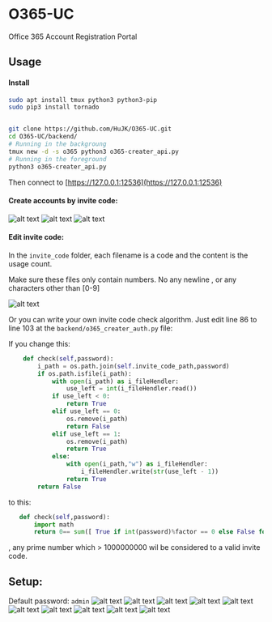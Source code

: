 # O365-UC
Office 365 Account Registration Portal

## Usage


#### Install

```bash
sudo apt install tmux python3 python3-pip
sudo pip3 install tornado


git clone https://github.com/HuJK/O365-UC.git
cd O365-UC/backend/
# Running in the backgroung
tmux new -d -s o365 python3 o365-creater_api.py
# Running in the foreground
python3 o365-creater_api.py
```

Then connect to [https://127.0.0.1:12536](https://127.0.0.1:12536) 

#### Create accounts by invite code:

![alt text](https://raw.githubusercontent.com/HuJK/O365-UC/master/Screenshots/14.PNG)
![alt text](https://raw.githubusercontent.com/HuJK/O365-UC/master/Screenshots/12.PNG)
![alt text](https://raw.githubusercontent.com/HuJK/O365-UC/master/Screenshots/13.PNG)

#### Edit invite code:

In the ```invite_code``` folder, each filename is a code and the content is the usage count.

Make sure these files only contain numbers. No any newline , or any characters other than [0-9]

![alt text](https://raw.githubusercontent.com/HuJK/O365-UC/master/Screenshots/15.PNG)

Or you can write your own invite code check algorithm. Just edit line 86 to line 103 at the ```backend/o365_creater_auth.py``` file:

If you change this:
```python
    def check(self,password):
        i_path = os.path.join(self.invite_code_path,password)
        if os.path.isfile(i_path):
            with open(i_path) as i_fileHendler:
                use_left = int(i_fileHendler.read())
            if use_left < 0:
                return True
            elif use_left == 0:
                os.remove(i_path)
                return False
            elif use_left == 1:
                os.remove(i_path)
                return True
            else:
                with open(i_path,"w") as i_fileHendler:
                    i_fileHendler.write(str(use_left - 1))
                return True
        return False
  ```
  
 to this:
 ```python
    def check(self,password):
        import math
        return 0== sum([ True if int(password)%factor == 0 else False for factor in ( [2] + list(range(3,int(math.sqrt(int(password))),2) )) ]) and int(password) > 1000000000
  ```
  , any prime number which > 1000000000 wil be considered to a valid invite code.
  
 ## Setup:
 
Default password: ```admin```
![alt text](https://raw.githubusercontent.com/HuJK/O365-UC/master/Screenshots/01.PNG)
![alt text](https://raw.githubusercontent.com/HuJK/O365-UC/master/Screenshots/02.PNG)
![alt text](https://raw.githubusercontent.com/HuJK/O365-UC/master/Screenshots/03.PNG)
![alt text](https://raw.githubusercontent.com/HuJK/O365-UC/master/Screenshots/04.PNG)
![alt text](https://raw.githubusercontent.com/HuJK/O365-UC/master/Screenshots/05.PNG)
![alt text](https://raw.githubusercontent.com/HuJK/O365-UC/master/Screenshots/06.PNG)
![alt text](https://raw.githubusercontent.com/HuJK/O365-UC/master/Screenshots/07.PNG)
![alt text](https://raw.githubusercontent.com/HuJK/O365-UC/master/Screenshots/08.PNG)
![alt text](https://raw.githubusercontent.com/HuJK/O365-UC/master/Screenshots/09.PNG)
![alt text](https://raw.githubusercontent.com/HuJK/O365-UC/master/Screenshots/10.PNG)
